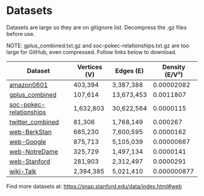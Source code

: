 # Datasets

Datasets are large so they are on gitignore list. Decompress the .gz files before use.

NOTE: gplus_combined.txt.gz and soc-pokec-relationships.txt.gz are too large for GitHub, even compressed. Follow links below to download.

| Dataset | Vertices (V) | Edges (E) | Density (E/V²) |
|---------|-------------|-----------|----------------|
| [amazon0601](https://snap.stanford.edu/data/amazon0601.html) | 403,394 | 3,387,388 | 0.00002082 |
| [gplus_combined](https://snap.stanford.edu/data/ego-Gplus.html) | 107,614 | 13,673,453 | 0.0011807 |
| [soc-pokec-relationships](https://snap.stanford.edu/data/soc-Pokec.html) | 1,632,803 | 30,622,564 | 0.0000115 |
| [twitter_combined](https://snap.stanford.edu/data/ego-Twitter.html) | 81,306 | 1,768,149 | 0.000267 |
| [web-BerkStan](https://snap.stanford.edu/data/web-BerkStan.html) | 685,230 | 7,600,595 | 0.0000162 |
| [web-Google](https://snap.stanford.edu/data/web-Google.html) | 875,713 | 5,105,039 | 0.00000667 |
| [web-NotreDame](https://snap.stanford.edu/data/web-NotreDame.html) | 325,729 | 1,497,134 | 0.0000141 |
| [web-Stanford](https://snap.stanford.edu/data/web-Stanford.html) | 281,903 | 2,312,497 | 0.0000291 |
| [wiki-Talk](https://snap.stanford.edu/data/wiki-Talk.html) | 2,394,385 | 5,021,410 | 0.000000877 |

Find more datasets at: https://snap.stanford.edu/data/index.html#web
